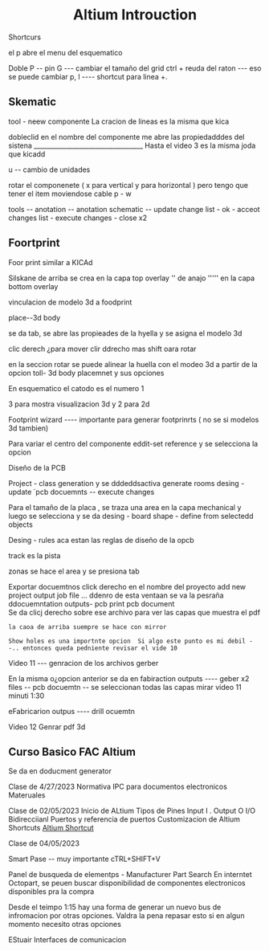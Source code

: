 
<div align="center">
<h1> Altium Introuction</h1> 
<p>

</p>

</div>


Shortcurs

el p abre el menu del esquematico 

Doble P -- pin 
G --- cambiar el tamaño del grid 
ctrl + reuda del raton --- eso se puede cambiar
p, l ---- shortcut para linea +.



<h2>Skematic </h2>
tool - neew componente 
La cracion de lineas es la misma que kica


dobleclid en el nombre del componente me abre las propiedadddes del sistena 
__________________________________ Hasta el video 3 es la misma joda que kicadd

u -- cambio de unidades

rotar el componenete ( x para vertical y para horizontal ) pero tengo que tener el item moviendose
cable p - w


tools -- anotation -- anotation schematic --  update change list - ok - acceot changes list  - execute changes - close x2



<h2>Foortprint</h2>

Foor print similar a KICAd


Silskane  de arriba se crea en la capa top overlay 
''  de anajo  ''''' en la capa bottom overlay

vinculacion de modelo 3d a foodprint 

place--3d body 

se da tab, se abre las propieades de la hyella y se asigna el modelo 3d


clic derech ¿para mover
clir ddrecho mas shift oara rotar 

en la seccion rotar se puede alinear la huella con el modeo 3d a partir de la opcion toll- 3d body placemnet y sus opciones 

En esquematico el catodo es el numero 1 


  3 para mostra visualizacion 3d y 2 para 2d 


  Footprint wizard ---- importante para generar footprinrts ( no se si modelos 3d tambien)

  Para variar el centro del componente eddit-set reference y se selecciona la opcion 



  Diseño de la PCB

  Project - class generation y se dddeddsactiva  generate rooms
  desing - update ´pcb docuemnts -- execute changes

  Para el tamaño de la placa , se traza una area  en la capa mechanical y luego se selecciona y se da desing - board shape   - define from selectedd objects



  Desing - rules  aca estan las reglas de diseño de la opcb 



  track es la pista 

  zonas se hace el area y se presiona tab 


  Exportar docuemtnos 
    click derecho en el nombre del proyecto add new project output job file    ...  ddenro de esta ventaan se va  la pesraña ddocuemntation outputs- pcb print  pcb document   
    Se da clicj derecho sobre ese archivo para ver las capas que muestra el pdf 


    la caoa de arriba suempre se hace con mirror 

    Show holes es una importnte opcion  Si algo este punto es mi debil --.. entonces queda pedniente revisar el vide 10


Video 11 --- genracion de los archivos gerber 

En la misma o¿opcion anterior se da en fabiraction outputs  ---- geber x2 files -- pcb docuemtn -- se seleccionan todas las capas 
mirar video 11 minuti 1:30

eFabricarion outpus ---- drill ocuemtn



Video 12 Genrar pdf 3d



<h2>Curso Basico FAC Altium </h2>




Se da en doducment generator 

Clase de 4/27/2023
Normativa IPC para documentos electronicos
Materuales 

Clase de 02/05/2023 
Inicio de ALtium 
Tipos de Pines Input I . Output O I/O Bidirecciianl
Puertos y referencia de puertos 
Customizacion de Altium
Shortcuts 
[Altium Shortcut ](https://www.altium.com/documentation/altium-designer/shortcut-keys)



Clase de 04/05/2023

Smart Pase -- muy importante
cTRL+SHIFT+V

Panel de busqueda de elementps - Manufacturer Part Search
En interntet Octopart, se peuen buscar disponibilidad de componentes electronicos disponibles pra la compra 


Desde el teimpo 1:15 hay una forma de generar un nuevo bus de infromacion por otras opciones. Valdra la pena repasar esto si en algun momento necesito otras opciones 


EStuair Interfaces de comunicacion 
